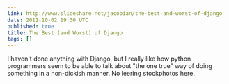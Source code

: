```yaml
---
link: http://www.slideshare.net/jacobian/the-best-and-worst-of-django
date: 2011-10-02 19:30 UTC
published: true
title: The Best (and Worst) of Django
tags: []
---
```


I haven't done anything with Django, but I really like how python programmers seem to be able to talk about "the one true" way of doing something in a non-dickish manner. No leering stockphotos here.
